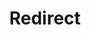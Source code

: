 ﻿---
layout: src/layouts/Redirect.astro
title: Redirect
redirect: https://octopus.com/docs/infrastructure/workers/dynamic-worker-pools/ubuntu-1804-end-of-life
pubDate:  2023-01-01
navSearch: false
navSitemap: false
navMenu: false
---
